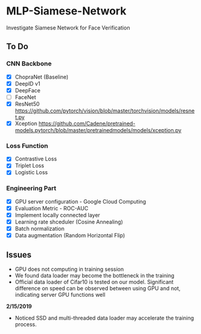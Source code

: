 # MLP-Siamese-Network
Investigate Siamese Network for Face Verification

## To Do
### CNN Backbone 
- [x] ChopraNet (Baseline)
- [x] DeepID v1 
- [x] DeepFace 
- [ ] FaceNet 
- [x] ResNet50 https://github.com/pytorch/vision/blob/master/torchvision/models/resnet.py
- [x] Xception https://github.com/Cadene/pretrained-models.pytorch/blob/master/pretrainedmodels/models/xception.py
### Loss Function
- [x] Contrastive Loss
- [x] Triplet Loss
- [x] Logistic Loss
### Engineering Part
- [x] GPU server configuration - Google Cloud Computing
- [x] Evaluation Metric - ROC-AUC
- [x] Implement locally connected layer
- [x] Learning rate shceduler (Cosine Annealing)
- [x] Batch normalization
- [x] Data augmentation (Random Horizontal Flip)

## Issues
-  GPU does not computing in training session
-  We found data loader may become the bottleneck in the training
-  Official data loader of Cifar10 is tested on our model. Significant difference on speed can be observed between using GPU and not, indicating server GPU functions well

**2/15/2019**

- Noticed SSD and multi-threaded data loader may accelerate the training process. 
